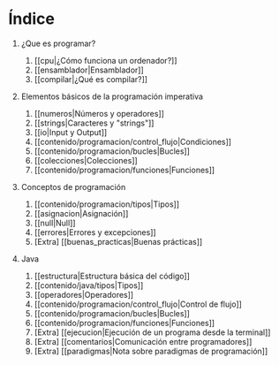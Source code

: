 # Índice

1) ¿Que es programar?
	1) [[cpu|¿Cómo funciona un ordenador?]]
	2) [[ensamblador|Ensamblador]]
	3) [[compilar|¿Qué es compilar?]]
	
2) Elementos básicos de la programación imperativa
	1) [[numeros|Números y operadores]]
	2) [[strings|Caracteres y "strings"]]
	3) [[io|Input y Output]]
	4) [[contenido/programacion/control_flujo|Condiciones]]
	5) [[contenido/programacion/bucles|Bucles]]
	6) [[colecciones|Colecciones]]
	7) [[contenido/programacion/funciones|Funciones]]

3) Conceptos de programación
	1) [[contenido/programacion/tipos|Tipos]]
	2) [[asignacion|Asignación]]
	3) [[null|Null]]
	4) [[errores|Errores y excepciones]]
	5) \[Extra\] [[buenas_practicas|Buenas prácticas]]

4) Java
	1) [[estructura|Estructura básica del código]]
	2) [[contenido/java/tipos|Tipos]]
	3) [[operadores|Operadores]]
	4) [[contenido/programacion/control_flujo|Control de flujo]]
	5) [[contenido/programacion/bucles|Bucles]]
	6) [[contenido/programacion/funciones|Funciones]]
	7) \[Extra\] [[ejecucion|Ejecución de un programa desde la terminal]]
	8) \[Extra\] [[comentarios|Comunicación entre programadores]]
	9) \[Extra\] [[paradigmas|Nota sobre paradigmas de programación]]